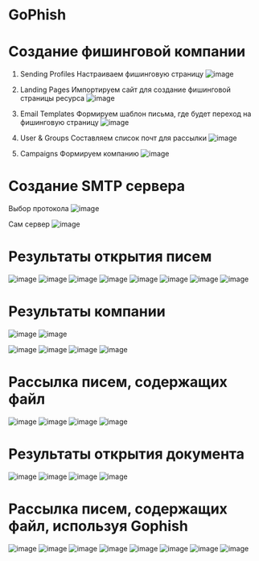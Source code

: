 # GoPhish

# Создание фишинговой компании

1. Sending Profiles
Настраиваем фишинговую страницу
![image](https://user-images.githubusercontent.com/56391887/165874588-7b9a9c27-cf4a-4b38-855e-3bf8c7de1181.png)

2. Landing Pages
Импортируем сайт для создание фишинговой страницы ресурса
![image](https://user-images.githubusercontent.com/56391887/165874142-8dfa2b15-7755-421b-8b63-e112420f88ac.png)

3. Email Templates
Формируем шаблон письма, где будет переход на фишинговую страницу
![image](https://user-images.githubusercontent.com/56391887/165874290-62d2a284-d622-48ae-92f0-58fea2d4d96f.png)

4. User & Groups
Составляем список почт для рассылки
![image](https://user-images.githubusercontent.com/56391887/165874401-db5aca78-641d-4f4d-a3fe-b44a0a1f1b54.png)

5. Campaigns
Формируем компанию
![image](https://user-images.githubusercontent.com/56391887/165874851-fef8d772-b543-4f1b-a5b7-0a70058cb309.png)

# Создание SMTP сервера

Выбор протокола
![image](https://user-images.githubusercontent.com/56391887/165875238-904afb9e-d930-4fb7-8f7f-322b53114a0b.png)

Сам сервер
![image](https://user-images.githubusercontent.com/56391887/165875287-f8f87645-a9ea-48f5-bed3-8f3021e90b73.png)

# Результаты открытия писем
![image](https://user-images.githubusercontent.com/56391887/165875525-00b45e98-0e33-4684-91d1-099fa6da7a2d.png)
![image](https://user-images.githubusercontent.com/56391887/165875664-04512e20-8cfb-4151-bb35-afc399554f64.png)
![image](https://user-images.githubusercontent.com/56391887/165875706-b035ba18-0cfe-4069-97b7-af8c82eb5a8f.png)
![image](https://user-images.githubusercontent.com/56391887/165875752-878fd789-ea22-453d-a5b7-b7c2f4e1a128.png)
![image](https://user-images.githubusercontent.com/56391887/165875767-707ec804-30e8-478a-b827-6eea7455736c.png)
![image](https://user-images.githubusercontent.com/56391887/165875792-7da5512f-95a1-45bd-9115-67a57512d66a.png)
![image](https://user-images.githubusercontent.com/56391887/165875827-480e8d78-483f-4c5c-b796-8cf9cc827502.png)
![image](https://user-images.githubusercontent.com/56391887/165876070-077fa1f0-83cc-497a-90db-342c3ef5a21e.png)

# Результаты компании
![image](https://user-images.githubusercontent.com/56391887/166400351-035d4831-1b87-4298-8ae3-0c64438c1604.png)
![image](https://user-images.githubusercontent.com/56391887/166400356-e0842192-b53f-4cab-bc73-1e650726b04f.png)

![image](https://user-images.githubusercontent.com/56391887/165876463-69f137ec-a102-4dc9-85f2-07bba70da449.png)
![image](https://user-images.githubusercontent.com/56391887/165876488-d992f7c5-12aa-44b9-adcc-501e0bc1fb9c.png)
![image](https://user-images.githubusercontent.com/56391887/165876556-ede80038-b8e0-4595-a484-13fb24784ca8.png)
![image](https://user-images.githubusercontent.com/56391887/165876630-b6f936e5-94db-4101-add0-e26e1fd446a6.png)

# Рассылка писем, содержащих файл
![image](https://user-images.githubusercontent.com/56391887/165878562-1fe8ea93-195c-498b-838e-c6d2e7c9b22b.png)
![image](https://user-images.githubusercontent.com/56391887/165878639-d98333eb-8846-4894-8ba5-7ace045459ce.png)
![image](https://user-images.githubusercontent.com/56391887/165878660-be13549a-b2e9-4323-b200-ae566c7c0470.png)
![image](https://user-images.githubusercontent.com/56391887/165878667-d20ca726-a731-482e-a840-2ba57bfde497.png)
# Результаты открытия документа
![image](https://user-images.githubusercontent.com/56391887/165879024-33b3f392-7c8a-4968-aa1c-2966b38ddd0c.png)
![image](https://user-images.githubusercontent.com/56391887/165879065-802f5441-8396-4ca4-8f54-554b79a86144.png)
![image](https://user-images.githubusercontent.com/56391887/165879105-0efb60db-9138-46cc-8b89-944d10709152.png)
![image](https://user-images.githubusercontent.com/56391887/165879117-e60afbed-1e37-4d0e-88b8-5eec3624d4f7.png)

# Рассылка писем, содержащих файл, используя Gophish
![image](https://user-images.githubusercontent.com/56391887/166396837-00e8f931-f362-4798-820b-29b4d049af3c.png)
![image](https://user-images.githubusercontent.com/56391887/166396886-2c9ec9c2-5aae-4269-a254-f863deeec857.png)
![image](https://user-images.githubusercontent.com/56391887/166396911-3c8af1ac-116f-444f-96db-972646dec553.png)
![image](https://user-images.githubusercontent.com/56391887/166396929-cc4adf6d-99f5-45e3-bc43-f62f3aed2f38.png)
![image](https://user-images.githubusercontent.com/56391887/166396955-b4b917c3-757b-4b61-9bcc-6967b3b4762e.png)
![image](https://user-images.githubusercontent.com/56391887/166396977-2e2a9be9-af72-4c8d-a075-1790d3a305b4.png)
![image](https://user-images.githubusercontent.com/56391887/166396998-4c93dd21-2f49-4b65-a858-8ec2f1b58b4c.png)
![image](https://user-images.githubusercontent.com/56391887/166397028-f92ea778-4cd6-4c7b-86b7-493574c012d8.png)






